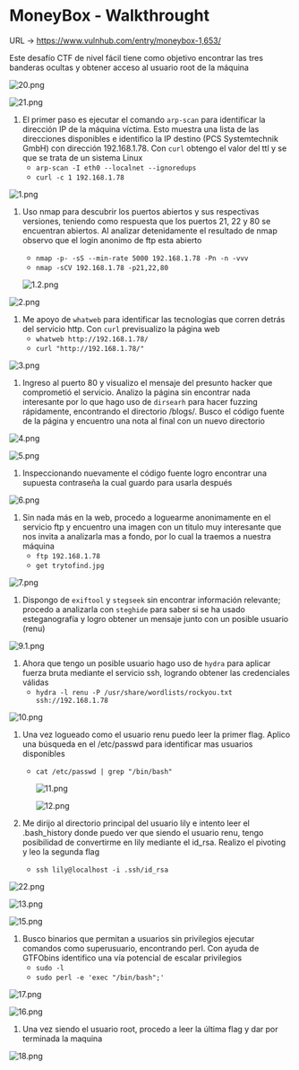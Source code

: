 # MoneyBox - Walkthrought

URL → https://www.vulnhub.com/entry/moneybox-1,653/

Este desafío CTF de nivel fácil tiene como objetivo encontrar las tres banderas ocultas y obtener acceso al usuario root de la máquina

![20.png](MoneyBox/Images/20.png)

![21.png](MoneyBox/Images/21.png)

1. El primer paso es ejecutar el comando `arp-scan` para identificar la dirección IP de la máquina víctima. Esto muestra una lista de las direcciones disponibles e identifico la IP destino (PCS Systemtechnik GmbH) con dirección 192.168.1.78. Con `curl` obtengo el valor del ttl y se que se trata de un sistema Linux
    - `arp-scan -I eth0 --localnet --ignoredups`
    - `curl -c 1 192.168.1.78`

![1.png](MoneyBox/Images/1.png)

1. Uso nmap para descubrir los puertos abiertos y sus respectivas versiones, teniendo como respuesta que los puertos 21, 22 y 80 se encuentran abiertos. Al analizar detenidamente el resultado de nmap observo que el login anonimo de ftp esta abierto
    - `nmap -p- -sS --min-rate 5000 192.168.1.78 -Pn -n -vvv`
    - `nmap -sCV 192.168.1.78 -p21,22,80`
    
    ![1.2.png](MoneyBox/Images/1.2.png)
    

![2.png](MoneyBox/Images/2.png)

1. Me apoyo de `whatweb` para identificar las tecnologías que corren detrás del servicio http. Con  `curl` previsualizo la página web
    - `whatweb http://192.168.1.78/`
    - `curl "http://192.168.1.78/"`

![3.png](MoneyBox/Images/3.png)

1. Ingreso al puerto 80 y visualizo el mensaje del presunto hacker que comprometió el servicio. Analizo la página sin encontrar nada interesante por lo que hago uso de `dirsearh` para hacer fuzzing rápidamente, encontrando el directorio /blogs/. Busco el código fuente de la página y encuentro una nota al final con un nuevo directorio

![4.png](MoneyBox/Images/4.png)

![5.png](MoneyBox/Images/5.png)

1. Inspeccionando nuevamente el código fuente logro encontrar una supuesta contraseña la cual guardo para usarla después

![6.png](MoneyBox/Images/6.png)

1. Sin nada más en la web, procedo a loguearme anonimamente en el servicio ftp y encuentro una imagen con un titulo muy interesante que nos invita a analizarla mas a fondo, por lo cual la traemos a nuestra máquina
    - `ftp 192.168.1.78`
    - `get trytofind.jpg`

![7.png](MoneyBox/Images/7.png)

1. Dispongo de `exiftool` y `stegseek` sin encontrar información relevante; procedo a analizarla con `steghide` para saber si se ha usado esteganografía y logro obtener un mensaje junto con un posible usuario (renu)

![9.1.png](MoneyBox/Images/9.1.png)

1. Ahora que tengo un posible usuario hago uso de `hydra` para aplicar fuerza bruta mediante el servicio ssh, logrando obtener las credenciales válidas
    - `hydra -l renu -P /usr/share/wordlists/rockyou.txt ssh://192.168.1.78`

![10.png](MoneyBox/Images/10.png)

1. Una vez logueado como el usuario renu puedo leer la primer flag. Aplico una búsqueda en el /etc/passwd para identificar mas usuarios disponibles
    - `cat /etc/passwd | grep "/bin/bash"`
            
        ![11.png](MoneyBox/Images/11.png)
            
        
        ![12.png](MoneyBox/Images/12.png)
        

1. Me dirijo al directorio principal del usuario lily e intento leer el .bash_history donde puedo ver que siendo el usuario renu, tengo posibilidad de convertirme en lily mediante el id_rsa. Realizo el pivoting y leo la segunda flag
    - `ssh lily@localhost -i .ssh/id_rsa`

![22.png](MoneyBox/Images/22.png)

![13.png](MoneyBox/Images/13.png)

![15.png](MoneyBox/Images/15.png)

1. Busco binarios que permitan a usuarios sin privilegios ejecutar comandos como superusuario, encontrando perl. Con ayuda de GTFObins identifico una vía potencial de escalar privilegios
    - `sudo -l`
    - `sudo perl -e 'exec "/bin/bash";'`

![17.png](MoneyBox/Images/17.png)

![16.png](MoneyBox/Images/16.png)

1. Una vez siendo el usuario root, procedo a leer la última flag y dar por terminada la maquina

![18.png](MoneyBox/Images/18.png)

